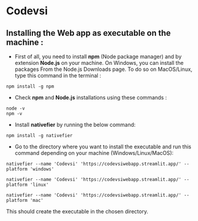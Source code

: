 # Codevsi
## Installing the Web app as executable on the machine :
- First of all, you need to install **npm** (Node package manager) and by extension **Node.js** on your machine. On Windows, you can install the packages From the Node.js Downloads page. To do so on MacOS/Linux, type this command in the terminal :
```
npm install -g npm
```
- Check **npm** and **Node.js** installations using these commands :
```
node -v
npm -v
``` 
- Install **nativefier** by running the below command:
```
npm install -g nativefier
```
- Go to the directory where you want to install the executable and run this command depending on your machine (Windows/Linux/MacOS):
```
nativefier --name 'Codevsi' 'https://codevsiwebapp.streamlit.app/' --platform 'windows'
```
```
nativefier --name 'Codevsi' 'https://codevsiwebapp.streamlit.app/' --platform 'linux'
```
```
nativefier --name 'Codevsi' 'https://codevsiwebapp.streamlit.app/' --platform 'mac'
```
This should create the executable in the chosen directory.
